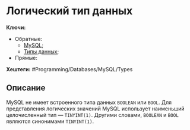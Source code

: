 
# Логический тип данных

**Ключи:**
- Обратные:
	- [MySQL](MySQL);
	- [Типы данных](mysql-data-types);
- Прямые:

**Хештеги:** #Programming/Databases/MySQL/Types

## Описание

MySQL не имеет встроенного типа данных `BOOLEAN` или `BOOL`. Для представления логических значений MySQL использует наименьший целочисленный тип — `TINYINT(1)`. Другими словами, `BOOLEAN` и `BOOL` являются синонимами `TINYINT(1)`.